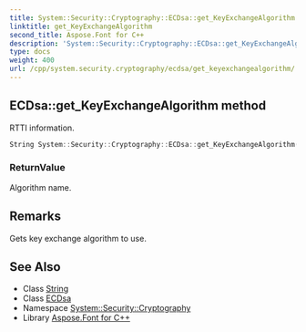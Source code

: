 ```yaml
---
title: System::Security::Cryptography::ECDsa::get_KeyExchangeAlgorithm method
linktitle: get_KeyExchangeAlgorithm
second_title: Aspose.Font for C++
description: 'System::Security::Cryptography::ECDsa::get_KeyExchangeAlgorithm method. RTTI information in C++.'
type: docs
weight: 400
url: /cpp/system.security.cryptography/ecdsa/get_keyexchangealgorithm/
---
```

## ECDsa::get_KeyExchangeAlgorithm method


RTTI information.

```cpp
String System::Security::Cryptography::ECDsa::get_KeyExchangeAlgorithm() override
```


### ReturnValue

Algorithm name.
## Remarks


Gets key exchange algorithm to use. 
## See Also

* Class [String](../../../system/string/)
* Class [ECDsa](../)
* Namespace [System::Security::Cryptography](../../)
* Library [Aspose.Font for C++](../../../)

